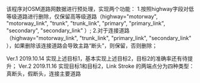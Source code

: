 该程序对OSM道路网数据进行预处理，实现两个功能：
1.按照highway字段对低等级道路进行删除，仅保留高等级道路（highway="motorway", "motorway_link", "trunk", "trunk_link", "primary", "primary_link", "secondary", "secondary_link" ）;
2.对于连接道路（highway="motorway_link", "trunk_link", "primary_link", "secondary_link" ），如果删除该连接道路会导致主路“断头”，则保留，否则删除；

Ver.1  2019.10.14  实现上述目标1，基本实现上述目标2，目标2的准确率还有待提升；
Ver.2 2019.11.16 实现目标1和目标2，Link Stroke 的两端点分为四种类型：真断头，假断头，连接主要道路